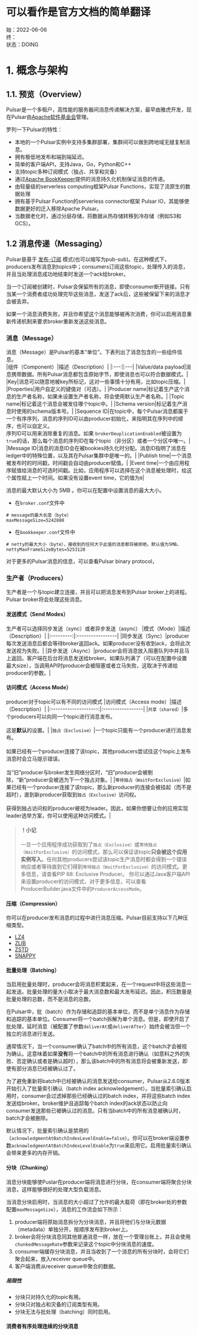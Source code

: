 # 可以看作是官方文档的简单翻译
始：2022-06-06  
终：  
状态：DOING  
# 1. 概念与架构
## 1.1. 预览（Overview）
Pulsar是一个多租户，高性能的服务器间消息传递解决方案，最早由雅虎开发，现在Pulsar由[Apache软件基金会](https://www.apache.org)管理。  

罗列一下Pulsar的特性：
- 本地的一个Pulsar实例中支持多集群部署，集群间可以做到跨地域无缝复制消息。
- 拥有极低地发布和端到端延迟。
- 简单的客户端API，支持Java，Go，Python和C++
- 支持topic多种订阅模式（独占、共享和灾备）
- 通过[Apache BookKeeper](https://bookkeeper.apache.org)提供的消息持久化机制保证消息的传递。
- 由轻量级的serverless computing框架Pulsar Functions，实现了流原生的数据处理
- 拥有基于Pulsar Function的serverless connector框架 Pulsar IO，其能够使数据更好的迁入移除Apache Pulsar。
- 当数据老化时，通过分层存储，将数据从热存储转移到冷存储（例如S3和GCS）。
## 1.2 消息传递（Messaging）
Pulsar是基于 [发布-订阅](https://en.wikipedia.org/wiki/Publish%E2%80%93subscribe_pattern) 模式(也可以缩写为pub-sub)。在这种模式下，producers发布消息到topics中；consumers订阅这些topic，处理传入的消息，并且当处理消息成功地结束时发送一个ack给broker。  

当一个订阅被创建时，Pulsar会保留所有的消息，即使consumer断开链接。只有当某一个消费者成功处理完毕这些消息，发送了ack后，这些被保留下来的消息才会被丢弃。  

如果一个消息消费失败，并且你希望这个消息能够被再次消费，你可以启用消息重新传递机制来要求broker重新发送这些消息。
### 消息（Message）
消息（Message）是Pulsar的基本“单位”。下表列出了消息包含的一些组件信息。  
|组件（Component）|描述（Description）|
|:---:|:---|
|Value/data payload|消息携带数据。所有Pulsar消息都包含原始字节，即使消息也可以符合数据模式。|
|Key|消息可以随意地被key所标记，这对一些事情十分有用，比如topic压缩。|
|Properties|用户自定义的键值对（可选）。|
|Producer name|标记着生产这个消息的生产者名称，如果未设置生产者名称，将会使用默认生产者名称。|
|Topic name|标记着这个消息会被发往哪个topic中。|
|Schema version|标记着生产消息时使用的schema版本号。|
|Sequence ID|在topic中，每个Pulsar消息都属于一个有序序列，消息的序列ID可以由producer初始化，来指明其在序列中的顺序，也可以自定义。</br>序列ID可以用来消除重复的消息。如果 `brokerDeuplicationEnabled`被设置为`true`的话，那么每个消息的序列ID在每个topic（非分区）或者一个分区中唯一。|
|Message ID|消息的消息ID会在被bookies持久化时分配。消息ID指明了消息在ledger中的特殊位置，以及其在Pulsar集群中是唯一的。|
|Publish time|一个消息被发布时的时间戳，时间戳会自动由producer赋值。|
|Event time|一个由应用程序赋值给消息的可选时间戳。比如，应用程序可以选择在这个消息被处理时，给这个属性赋上一个时间。如果没有设置event time，它的值为`0`|

消息的最大默认大小为 5MB 。你可以在配置中设置消息的最大大小。
- 在`broker.conf`文件中
```
# message的最大长度（byte）
maxMessageSize=5242880
```
- 在`bookkeeper.conf`文件中
```
# netty的最大大小（byte），接收到的任何大于此值的消息都将被拒绝。默认值为5MB。
nettyMaxFrameSizeBytes=5253120
```
对于更多的Pulsar消息的信息，可以查看Pulsar binary protocol，
### 生产者（Producers）
生产者是一个与topic建立连接，并且可以把消息发布到Pulsar broker上的进程。Pulsar broker将会处理这些消息。
#### 发送模式（Send Modes）
生产者可以选择同步发送（sync）或者异步发送（async）
|模式（Mode）|描述（Description）|
|:---------:|:-----------------|
|同步发送（Sync）|producer每次发送消息后都会等待broker返回ack。如果producer没有收到ack，会将此次发送视为失败。|
|异步发送（Async）|producer会将消息放入阻塞队列中并且马上返回。客户端在后台将消息发送给broker。如果队列满了（可以在配置中设置最大size），当调用API时producer会被阻塞或者立马失败，这取决于传递给producer的参数。|
#### 访问模式（Access Mode）
producer对于topic可以有不同的访问模式
|访问模式（Access mode）|描述（Description）|
|:--------------------:|:-----------------|
|`共享（shared）`|多个producers可以向同一个topic进行消息发布。</br></br>这是**默认**的设置。|
|`独占（Exclusive）`|一个topic只能有一个producer进行消息发布。</br></br>如果已经有一个producer连接了该topic，其他producers尝试往这个topic上发布消息时会立马提示错误。</br></br>当“旧”producer与broker发生网络分区时，“旧”producer会被剔除，“新”producer会被选为下一个独占对象。|
|`等待独占（WaitForExclusive）`|如果已经有一个producer连接了该topic，那么新producer的连接会被挂起（而不是超时），直到新producer获取到`独占（Exclusive）`访问权。</br></br>获得到独占访问权的producer被视为leader。因此，如果你想要让你的应用实现leader选举方案，你可以使用这种访问模式。|
> #### ！小记     
> 一旦一个应用程序成功获取到了`独占（Exclusive）`或`等待独占（WaitForExclusive）`的访问模式，那么可以保证该topic**只会被这个应用实例写入**。任何其他producers尝试该topic生产消息时都会得到一个错误响应或者等待直到它们得到`等待独占（WaitForExclusive）`的访问模式。更多信息，请查看PIP 68: Exclusive Producer。
你可以通过Java客户端API来设置producer的访问模式，对于更多信息，可以查看ProducerBuilder.java文件中的`ProducerAccessMode`。
#### 压缩（Compression）
你可以在producer发布消息的过程中进行消息压缩。Pulsar目前支持以下几种压缩类型。
- [LZ4](https://github.com/lz4/lz4)
- [ZLIB](https://zlib.net/)
- [ZSTD](https://facebook.github.io/zstd/)
- [SNAPPY](https://google.github.io/snappy/)
#### 批量处理（Batching）
当启用批量处理时，producer会将消息积累起来，在一个request中将这些消息一起发送。批量处理的量大小取决于最大消息数和最大发布延迟。因此，积压数量是批量处理的总数，而不是消息的总数。  

在Pulsar中，批（batch）作为存储和追踪的基本单位，而不是单个消息作为存储和追踪的基本单位。Consumer将一个batch拆解为单个消息。但是，即使开启了批处理，延时消息（被配置了参数`deliverAt`或`deliverAfter`）始终会被当但一个独立的消息进行发送。  

通常情况下，当一个consumer确认了batch中的所有消息，这个batch才会被视为确认。这意味着如果**没有**将一个batch中的所有消息进行确认（如意料之外的失败、否定确认或者是确认超时），那么该batch中的所有消息将会被重新发送，即使有部分消息已经被确认过了。

为了避免重新将batch中已经被确认的消息发送给consumer，Pulsar从2.6.0版本开始引入了批量索引确认（batch index acknowledgement）。当批量索引确认启用时，consumer会过滤掉那些已经确认过的batch index，并将这些batch index发送给broker。broker维护且追踪每个batch index的ack状态以防止向consumer发送那些已被确认过的消息。只有当batch中的所有消息被确认时，batch才会被删除。  

默认情况下，批量索引确认是禁用的（`acknowledgmentAtBatchIndexLevelEnable=false`）。你可以在broker端设置参数`acknowledgmentAtBatchIndexLevelEnable`为`true`来启用它。启用批量索引确认会带来更多的内存开销。
#### 分块（Chunking）
消息分块能够使Puslar在producer端将消息进行分块，在consumer端将聚合分块消息，这样能够很好的处理大型负载消息。  

当消息分块启用时，当消息的大小超过了允许的最大载荷（即在broker处的参数配置`maxMessageSize`），消息的工作流会如下所示：
1. producer端将原始消息拆分为分块消息，并且将他们与分块元数据（metadata）单独分开，按顺序发布到broker上。
2. broker会将分块消息同其他普通消息一样，放在一个管理台账上，并且会使用`chunkedMessageRate`参数来记录这个topic中分块消息的速度。
3. consumer端缓存分块消息，并且当收到了一个消息的所有分块时，会将它们聚合起来，放入receiver queue中。
4. 客户端消费从receiver queue中聚合的数据。
##### 局限性
- 分块只对持久化的topic有用。
- 分块只对独占和灾备的订阅类型有用。
- 分块无法与批处理（batching）同时启用。
#### 消费者有序处理连续的分块消息
